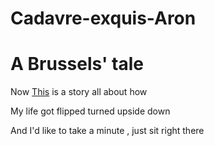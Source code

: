 # Cadavre-exquis-Aron
# A Brussels' tale

Now [This](https://www.youtube.com/watch?v=1nCqRmx3Dnw) is a story all about how  

My life got flipped turned upside down  

And I'd like to take a minute , just sit right there  
